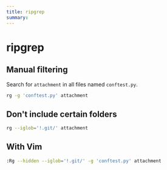 ```yaml
---
title: ripgrep
summary:
---
```


ripgrep
===

Manual filtering
---

Search for `attachment` in all files named `conftest.py`.

```bash
rg -g 'conftest.py' attachment
```

Don't include certain folders
---

```bash
rg --iglob='!.git/' attachment
```

With Vim
---

```bash
:Rg --hidden --iglob='!.git/' -g 'conftest.py' attachment
```
